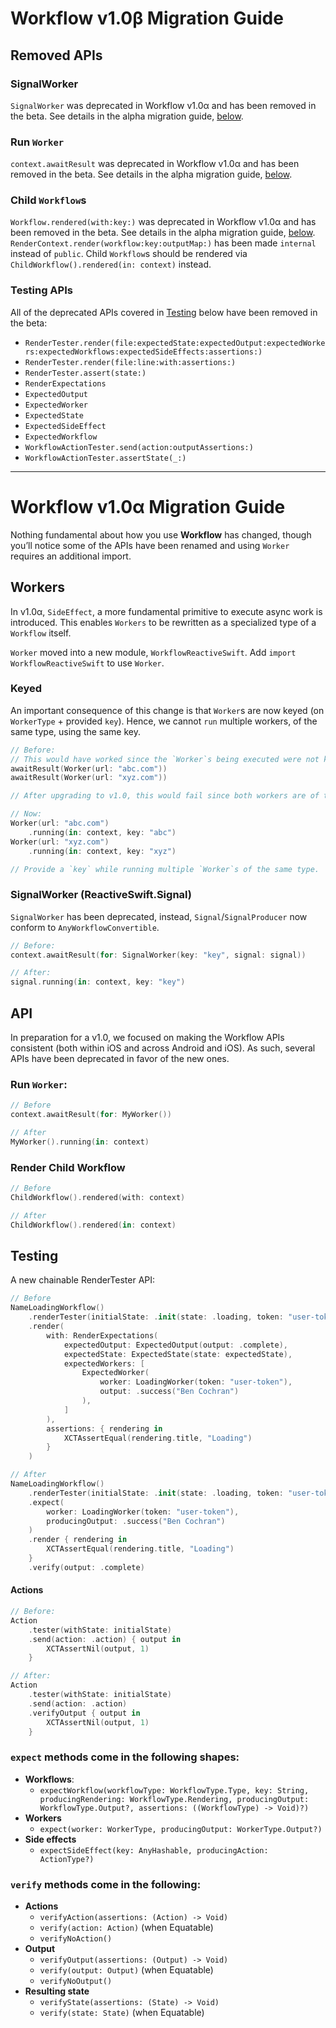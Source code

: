 # Workflow v1.0β Migration Guide

## Removed APIs

### SignalWorker

`SignalWorker` was deprecated in Workflow v1.0α and has been removed in the beta. See details in the alpha migration guide, [below](#signalworker-reactiveswiftsignal).

### Run `Worker`

`context.awaitResult` was deprecated in Workflow v1.0α and has been removed in the beta. See details in the alpha migration guide, [below](#run-worker).

### Child `Workflow`s

`Workflow.rendered(with:key:)` was deprecated in Workflow v1.0α and has been removed in the beta. See details in the alpha migration guide, [below](#render-child-workflow).
`RenderContext.render(workflow:key:outputMap:)` has been made `internal` instead of `public`. Child `Workflow`s should be rendered via `ChildWorkflow().rendered(in: context)` instead.

### Testing APIs

All of the deprecated APIs covered in [Testing](#testing) below have been removed in the beta:
* `RenderTester.render(file:expectedState:expectedOutput:expectedWorkers:expectedWorkflows:expectedSideEffects:assertions:)`
* `RenderTester.render(file:line:with:assertions:)`
* `RenderTester.assert(state:)`
* `RenderExpectations`
* `ExpectedOutput`
* `ExpectedWorker`
* `ExpectedState`
* `ExpectedSideEffect`
* `ExpectedWorkflow`
* `WorkflowActionTester.send(action:outputAssertions:)`
* `WorkflowActionTester.assertState(_:)`

---

# Workflow v1.0α Migration Guide

Nothing fundamental about how you use **Workflow** has changed, though you’ll notice some of the APIs have been renamed and using `Worker` requires an additional import.

## Workers
In v1.0α, `SideEffect`, a more fundamental primitive to execute async work is introduced. This enables `Workers` to be rewritten as a specialized type of a `Workflow` itself. 

`Worker` moved into a new module, `WorkflowReactiveSwift`. Add `import WorkflowReactiveSwift` to use `Worker`.

### Keyed
An important consequence of this change is that `Worker`s are now keyed (on `WorkerType` + provided `key`). Hence, we cannot `run` multiple workers, of the same type, using the same key.

```swift
// Before:
// This would have worked since the `Worker`s being executed were not keyed.
awaitResult(Worker(url: "abc.com"))
awaitResult(Worker(url: "xyz.com"))

// After upgrading to v1.0, this would fail since both workers are of the same type and have not been provided a key

// Now:
Worker(url: "abc.com")
    .running(in: context, key: "abc")
Worker(url: "xyz.com")
    .running(in: context, key: "xyz")

// Provide a `key` while running multiple `Worker`s of the same type.
```

### SignalWorker (ReactiveSwift.Signal)
`SignalWorker` has been deprecated, instead, `Signal`/`SignalProducer` now conform to `AnyWorkflowConvertible`.

```swift
// Before:
context.awaitResult(for: SignalWorker(key: "key", signal: signal))

// After:
signal.running(in: context, key: "key")
```

## API
In preparation for a v1.0, we focused on making the Workflow APIs consistent (both within iOS and across Android and iOS). As such, several APIs have been deprecated in favor of the new ones.

### Run `Worker`:
```swift
// Before
context.awaitResult(for: MyWorker())

// After
MyWorker().running(in: context)
```

### Render Child Workflow

```swift
// Before
ChildWorkflow().rendered(with: context)

// After
ChildWorkflow().rendered(in: context)
```

## Testing
A new chainable RenderTester API:

```swift
// Before
NameLoadingWorkflow()
    .renderTester(initialState: .init(state: .loading, token: "user-token"))
    .render(
        with: RenderExpectations(
            expectedOutput: ExpectedOutput(output: .complete),
            expectedState: ExpectedState(state: expectedState),
            expectedWorkers: [
                ExpectedWorker(
                    worker: LoadingWorker(token: "user-token"),
                    output: .success("Ben Cochran")
                ),
            ]
        ),
        assertions: { rendering in
            XCTAssertEqual(rendering.title, "Loading")
        }
    )

// After
NameLoadingWorkflow()
    .renderTester(initialState: .init(state: .loading, token: "user-token"))
    .expect(
        worker: LoadingWorker(token: "user-token"),
        producingOutput: .success("Ben Cochran")
    )
    .render { rendering in 
        XCTAssertEqual(rendering.title, "Loading")
    }
    .verify(output: .complete)
```

#### Actions

```swift
// Before:
Action
    .tester(withState: initialState)
    .send(action: .action) { output in
        XCTAssertNil(output, 1)
    }

// After:
Action
    .tester(withState: initialState)
    .send(action: .action)
    .verifyOutput { output in
        XCTAssertNil(output, 1)
    }
```

### `expect` methods come in the following shapes:

* **Workflows**:
    * `expectWorkflow(workflowType: WorkflowType.Type, key: String, producingRendering: WorkflowType.Rendering, producingOutput: WorkflowType.Output?, assertions: ((WorkflowType) -> Void)?)`
* **Workers**
    * `expect(worker: WorkerType, producingOutput: WorkerType.Output?)`
* **Side effects**
    * `expectSideEffect(key: AnyHashable, producingAction: ActionType?)`

### `verify` methods come in the following:

* **Actions**
    * `verifyAction(assertions: (Action) -> Void)`
    * `verify(action: Action)` (when Equatable)
    * `verifyNoAction()`
* **Output**
    * `verifyOutput(assertions: (Output) -> Void)`
    * `verify(output: Output)` (when Equatable)
    * `verifyNoOutput()`
* **Resulting state**
    * `verifyState(assertions: (State) -> Void)`
    * `verify(state: State)` (when Equatable)
